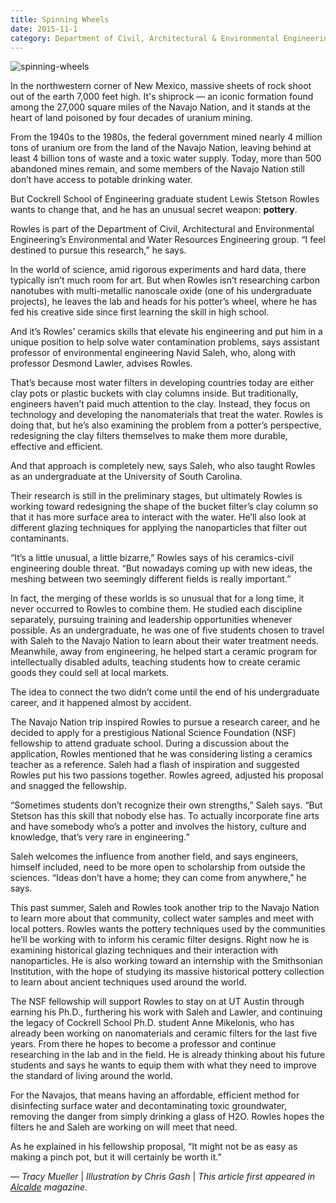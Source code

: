 ```yaml
--- 
title: Spinning Wheels
date: 2015-11-1
category: Department of Civil, Architectural & Environmental Engineering | Cockrell School of Engineering
---
```


![spinning-wheels](http://research.utexas.edu/showcase/assets/js/fileman/Uploads/spinning-wheels.jpg)

In the northwestern corner of New Mexico, massive sheets of rock shoot out of the earth 7,000 feet high. It's shiprock — an iconic formation found among the 27,000 square miles of the Navajo Nation, and it stands at the heart of land poisoned by four decades of uranium mining. 

From the 1940s to the 1980s, the federal government mined nearly 4 million tons of uranium ore from the land of the Navajo Nation, leaving behind at least 4 billion tons of waste and a toxic water supply. Today, more than 500 abandoned mines remain, and some members of the Navajo Nation still don’t have access to potable drinking water.

But Cockrell School of Engineering graduate student Lewis Stetson Rowles wants to change that, and he has an unusual secret weapon: **pottery**.

Rowles is part of the Department of Civil, Architectural and Environmental Engineering’s Environmental and Water Resources Engineering group. “I feel destined to pursue this research,” he says.

In the world of science, amid rigorous experiments and hard data, there typically isn’t much room for art. But when Rowles isn’t researching carbon nanotubes with multi-metallic nanoscale oxide (one of his undergraduate projects), he leaves the lab and heads for his potter’s wheel, where he has fed his creative side since first learning the skill in high school.

And it’s Rowles’ ceramics skills that elevate his engineering and put him in a unique position to help solve water contamination problems, says assistant professor of environmental engineering Navid Saleh, who, along with professor Desmond Lawler, advises Rowles.

That’s because most water filters in developing countries today are either clay pots or plastic buckets with clay columns inside. But traditionally, engineers haven’t paid much attention to the clay. Instead, they focus on technology and developing the nanomaterials that treat the water. Rowles is doing that, but he’s also examining the problem from a potter’s perspective, redesigning the clay filters themselves to make them more durable, effective and efficient.

And that approach is completely new, says Saleh, who also taught Rowles as an undergraduate at the University of South Carolina.

Their research is still in the preliminary stages, but ultimately Rowles is working toward redesigning the shape of the bucket filter’s clay column so that it has more surface area to interact with the water. He’ll also look at different glazing techniques for applying the nanoparticles that filter out contaminants.

“It’s a little unusual, a little bizarre,” Rowles says of his ceramics-civil engineering double threat. “But nowadays coming up with new ideas, the meshing between two seemingly different fields is really important.”

In fact, the merging of these worlds is so unusual that for a long time, it never occurred to Rowles to combine them. He studied each discipline separately, pursuing training and leadership opportunities whenever possible. As an undergraduate, he was one of five students chosen to travel with Saleh to the Navajo Nation to learn about their water treatment needs. Meanwhile, away from engineering, he helped start a ceramic program for intellectually disabled adults, teaching students how to create ceramic goods they could sell at local markets.

The idea to connect the two didn’t come until the end of his undergraduate career, and it happened almost by accident.

The Navajo Nation trip inspired Rowles to pursue a research career, and he decided to apply for a prestigious National Science Foundation (NSF) fellowship to attend graduate school. During a discussion about the application, Rowles mentioned that he was considering listing a ceramics teacher as a reference. Saleh had a flash of inspiration and suggested Rowles put his two passions together. Rowles agreed, adjusted his proposal and snagged the fellowship.

“Sometimes students don’t recognize their own strengths,” Saleh says. “But Stetson has this skill that nobody else has. To actually incorporate fine arts and have somebody who’s a potter and involves the history, culture and knowledge, that’s very rare in engineering.”

Saleh welcomes the influence from another field, and says engineers, himself included, need to be more open to scholarship from outside the sciences. “Ideas don’t have a home; they can come from anywhere,” he says.

This past summer, Saleh and Rowles took another trip to the Navajo Nation to learn more about that community, collect water samples and meet with local potters. Rowles wants the pottery techniques used by the communities he’ll be working with to inform his ceramic filter designs. Right now he is examining historical glazing techniques and their interaction with nanoparticles. He is also working toward an internship with the Smithsonian Institution, with the hope of studying its massive historical pottery collection to learn about ancient techniques used around the world.

The NSF fellowship will support Rowles to stay on at UT Austin through earning his Ph.D., furthering his work with Saleh and Lawler, and continuing the legacy of Cockrell School Ph.D. student Anne Mikelonis, who has already been working on nanomaterials and ceramic filters for the last five years. From there he hopes to become a professor and continue researching in the lab and in the field. He is already thinking about his future students and says he wants to equip them with what they need to improve the standard of living around the world.

For the Navajos, that means having an affordable, efficient method for disinfecting surface water and decontaminating toxic groundwater, removing the danger from simply drinking a glass of H2O. Rowles hopes the filters he and Saleh are working on will meet that need.

As he explained in his fellowship proposal, “It might not be as easy as making a pinch pot, but it will certainly be worth it.”

_— Tracy Mueller_ | _Illustration by Chris Gash_ | _This article first appeared in [Alcalde](http://alcalde.texasexes.org/2015/07/spinning-wheels/) magazine._